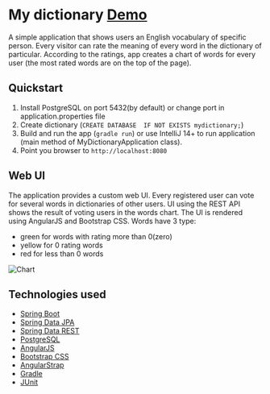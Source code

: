 # My dictionary [Demo](englishdictionary.herokuapp.com)

A simple application that shows users an English vocabulary of specific person. Every visitor can rate the meaning of every word in the dictionary of particular. According to the ratings, app creates a chart of words for every user (the most rated words are on the top of the page).
## Quickstart

1. Install PostgreSQL on port 5432(by default) or change port in application.properties file
2. Create dictionary (`CREATE DATABASE  IF NOT EXISTS mydictionary;`)
3. Build and run the app (`gradle run`) or use IntelliJ 14+ to run application (main method of MyDictionaryApplication class).
4. Point you browser to `http://localhost:8080`

## Web UI

The application provides a custom web UI.  Every registered user can vote for several words in dictionaries of other users. UI using the REST API shows the result of voting users in the words chart. The UI is rendered using AngularJS and Bootstrap CSS. Words have 3 type:
- green for words with rating more than 0(zero)
- yellow for 0 rating words 
- red for less than 0 words
 
![Chart](https://cloud.githubusercontent.com/assets/11942950/8761619/df3ee620-2d62-11e5-8b98-6bf3a495bfa5.jpg)

## Technologies used

- [Spring Boot](http://projects.spring.io/spring-boot/)
- [Spring Data JPA](http://projects.spring.io/spring-data-jpa/)
- [Spring Data REST](http://projects.spring.io/spring-data-rest/)
- [PostgreSQL](http://www.postgresql.org/)
- [AngularJS](https://angularjs.org/)
- [Bootstrap CSS](http://getbootstrap.com/css/)
- [AngularStrap](http://mgcrea.github.io/angular-strap/)
- [Gradle](http://gradle.org/)
- [JUnit](http://junit.org/)
